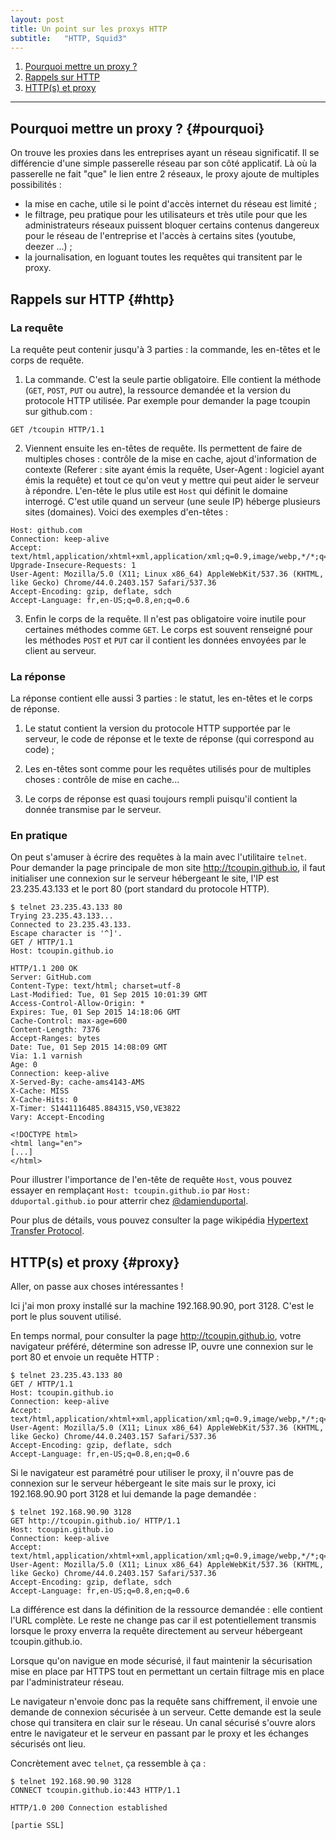 ```yaml
---
layout: post
title: Un point sur les proxys HTTP
subtitle:   "HTTP, Squid3"
---
```


1. [Pourquoi mettre un proxy ?](#pourquoi)
2. [Rappels sur HTTP](#http)
3. [HTTP(s) et proxy](#proxy)

***

## Pourquoi mettre un proxy ? {#pourquoi}

On trouve les proxies dans les entreprises ayant un réseau significatif. Il se différencie d'une simple passerelle réseau par son côté applicatif. Là où la passerelle ne fait "que" le lien entre 2 réseaux, le proxy ajoute de multiples possibilités :

- la mise en cache, utile si le point d'accès internet du réseau est limité ;
- le filtrage, peu pratique pour les utilisateurs et très utile pour que les administrateurs réseaux puissent bloquer certains contenus dangereux pour le réseau de l'entreprise et l'accès à certains sites (youtube, deezer ...) ;
- la journalisation, en loguant toutes les requêtes qui transitent par le proxy.

## Rappels sur HTTP  {#http}

### La requête

La requête peut contenir jusqu'à 3 parties : la commande, les en-têtes et le corps de requête.
 
1. La commande. C'est la seule partie obligatoire. Elle contient la méthode (`GET`, `POST`, `PUT` ou autre), la ressource demandée et la version du protocole HTTP utilisée.
Par exemple pour demander la page tcoupin sur github.com :

```http
GET /tcoupin HTTP/1.1
```

2. Viennent ensuite les en-têtes de requête. Ils permettent de faire de multiples choses : contrôle de la mise en cache, ajout d'information de contexte (Referer : site ayant émis la requête, User-Agent : logiciel ayant émis la requête) et tout ce qu'on veut y mettre qui peut aider le serveur à répondre.
L'en-tête le plus utile est `Host` qui définit le domaine interrogé. C'est utile quand un serveur (une seule IP) héberge plusieurs sites (domaines).
Voici des exemples d'en-têtes :

```
Host: github.com
Connection: keep-alive
Accept: text/html,application/xhtml+xml,application/xml;q=0.9,image/webp,*/*;q=0.8
Upgrade-Insecure-Requests: 1
User-Agent: Mozilla/5.0 (X11; Linux x86_64) AppleWebKit/537.36 (KHTML, like Gecko) Chrome/44.0.2403.157 Safari/537.36
Accept-Encoding: gzip, deflate, sdch
Accept-Language: fr,en-US;q=0.8,en;q=0.6
```

3. Enfin le corps de la requête. Il n'est pas obligatoire voire inutile pour certaines méthodes comme `GET`. Le corps est souvent renseigné pour les méthodes `POST` et `PUT` car il contient les données envoyées par le client au serveur.

### La réponse

La réponse contient elle aussi 3 parties : le statut, les en-têtes et le corps de réponse.

1. Le statut contient la version du protocole HTTP supportée par le serveur, le code de réponse et le texte de réponse (qui correspond au code) ;

2. Les en-têtes sont comme pour les requêtes utilisés pour de multiples choses : contrôle de mise en cache...

3. Le corps de réponse est quasi toujours rempli puisqu'il contient la donnée transmise par le serveur.

### En pratique

On peut s'amuser à écrire des requêtes à la main avec l'utilitaire `telnet`. Pour demander la page principale de mon site <http://tcoupin.github.io>, il faut initialiser une connexion sur le serveur hébergeant le site, l'IP est 23.235.43.133 et le port 80 (port standard du protocole HTTP).

~~~~
$ telnet 23.235.43.133 80
Trying 23.235.43.133...
Connected to 23.235.43.133.
Escape character is '^]'.
GET / HTTP/1.1
Host: tcoupin.github.io

HTTP/1.1 200 OK
Server: GitHub.com
Content-Type: text/html; charset=utf-8
Last-Modified: Tue, 01 Sep 2015 10:01:39 GMT
Access-Control-Allow-Origin: *
Expires: Tue, 01 Sep 2015 14:18:06 GMT
Cache-Control: max-age=600
Content-Length: 7376
Accept-Ranges: bytes
Date: Tue, 01 Sep 2015 14:08:09 GMT
Via: 1.1 varnish
Age: 0
Connection: keep-alive
X-Served-By: cache-ams4143-AMS
X-Cache: MISS
X-Cache-Hits: 0                                                                              
X-Timer: S1441116485.884315,VS0,VE3822                                                       
Vary: Accept-Encoding                                                                        
                                                                                             
<!DOCTYPE html>                                                                              
<html lang="en">                                                                             
[...]
</html>
~~~~


Pour illustrer l'importance de l'en-tête de requête `Host`, vous pouvez essayer en remplaçant `Host: tcoupin.github.io` par `Host: dduportal.github.io` pour atterrir chez [@damienduportal](https://www.twitter.com/damienduportal).

Pour plus de détails, vous pouvez consulter la page wikipédia [Hypertext Transfer Protocol][1].

## HTTP(s) et proxy  {#proxy}


Aller, on passe aux choses intéressantes !

Ici j'ai mon proxy installé sur la machine 192.168.90.90, port 3128. C'est le port le plus souvent utilisé.

En temps normal, pour consulter la page <http://tcoupin.github.io>, votre navigateur préféré, détermine son adresse IP, ouvre une connexion sur le port 80 et envoie un requête HTTP :

~~~~
$ telnet 23.235.43.133 80
GET / HTTP/1.1
Host: tcoupin.github.io
Connection: keep-alive
Accept: text/html,application/xhtml+xml,application/xml;q=0.9,image/webp,*/*;q=0.8
User-Agent: Mozilla/5.0 (X11; Linux x86_64) AppleWebKit/537.36 (KHTML, like Gecko) Chrome/44.0.2403.157 Safari/537.36
Accept-Encoding: gzip, deflate, sdch
Accept-Language: fr,en-US;q=0.8,en;q=0.6
~~~~

Si le navigateur est paramétré pour utiliser le proxy, il n'ouvre pas de connexion sur le serveur hébergeant le site mais sur le proxy, ici 192.168.90.90 port 3128 et lui demande la page demandée :

~~~~
$ telnet 192.168.90.90 3128
GET http://tcoupin.github.io/ HTTP/1.1
Host: tcoupin.github.io
Connection: keep-alive
Accept: text/html,application/xhtml+xml,application/xml;q=0.9,image/webp,*/*;q=0.8
User-Agent: Mozilla/5.0 (X11; Linux x86_64) AppleWebKit/537.36 (KHTML, like Gecko) Chrome/44.0.2403.157 Safari/537.36
Accept-Encoding: gzip, deflate, sdch
Accept-Language: fr,en-US;q=0.8,en;q=0.6
~~~~

La différence est dans la définition de la ressource demandée : elle contient l'URL complète. Le reste ne change pas car il est potentiellement transmis lorsque le proxy enverra la requête directement au serveur hébergeant tcoupin.github.io.


Lorsque qu'on navigue en mode sécurisé, il faut maintenir la sécurisation mise en place par HTTPS tout en permettant un certain filtrage mis en place par l'administrateur réseau.

Le navigateur n'envoie donc pas la requête sans chiffrement, il envoie une demande de connexion sécurisée à un serveur. Cette demande est la seule chose qui transitera en clair sur le réseau. Un canal sécurisé s'ouvre alors entre le navigateur et le serveur en passant par le proxy et les échanges sécurisés ont lieu.

Concrètement avec `telnet`, ça ressemble à ça :

~~~~
$ telnet 192.168.90.90 3128
CONNECT tcoupin.github.io:443 HTTP/1.1

HTTP/1.0 200 Connection established

[partie SSL]
~~~~



[1]: https://fr.wikipedia.org/wiki/Hypertext_Transfer_Protocol
